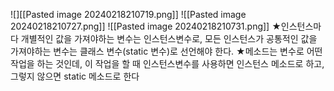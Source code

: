 ![][[Pasted image 20240218210719.png]]
![[Pasted image 20240218210727.png]]
![[Pasted image 20240218210731.png]]
★인스턴스마다 개별적인 값을 가져야하는 변수는 인스턴스변수로, 모든 인스턴스가 공통적인 값을 가져야하는 변수는 클래스 변수(static 변수)로 선언해야 한다.
★메소드는 변수로 어떤 작업을 하는 것인데, 이 작업을 할 때 인스턴스변수를 사용하면 인스턴스 메소드로 하고, 그렇지 않으면 static 메소드로 한다